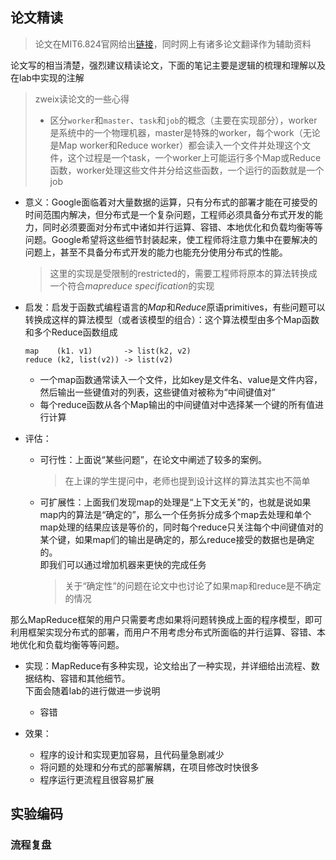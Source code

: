 ## 论文精读

>   论文在MIT6.824官网给出[链接](http://nil.csail.mit.edu/6.824/2022/papers/mapreduce.pdf)，同时网上有诸多论文翻译作为辅助资料

论文写的相当清楚，强烈建议精读论文，下面的笔记主要是逻辑的梳理和理解以及在lab中实现的注解
>   zweix读论文的一些心得
>   +   区分`worker`和`master`、`task`和`job`的概念（主要在实现部分），worker是系统中的一个物理机器，master是特殊的worker，每个work（无论是Map worker和Reduce worker）都会读入一个文件并处理这个文件，这个过程是一个task，一个worker上可能运行多个Map或Reduce函数，worker处理这些文件并分给这些函数，一个运行的函数就是一个job

+   意义：Google面临着对大量数据的运算，只有分布式的部署才能在可接受的时间范围内解决，但分布式是一个复杂问题，工程师必须具备分布式开发的能力，同时必须要面对分布式中诸如并行运算、容错、本地优化和负载均衡等等问题。Google希望将这些细节封装起来，使工程师将注意力集中在要解决的问题上，甚至不具备分布式开发的能力也能充分使用分布式的性能。
    >   这里的实现是受限制的restricted的，需要工程师将原本的算法转换成一个符合*mapreduce specification*的实现

+   启发：启发于函数式编程语言的*Map*和*Reduce*原语primitives，有些问题可以转换成这样的算法模型（或者该模型的组合）：这个算法模型由多个Map函数和多个Reduce函数组成
    ```
    map    (k1. v1)       -> list(k2, v2)
    reduce (k2, list(v2)) -> list(v2)
    ```
    +   一个map函数通常读入一个文件，比如key是文件名、value是文件内容，然后输出一些键值对的列表，这些键值对被称为“中间键值对”
    +   每个reduce函数从各个Map输出的中间键值对中选择某一个键的所有值进行计算
    
+   评估：
    +   可行性：上面说“某些问题”，在论文中阐述了较多的案例。
        >   在上课的学生提问中，老师也提到设计这样的算法其实也不简单
    +   可扩展性：上面我们发现map的处理是“上下文无关”的，也就是说如果map内的算法是“确定的”，那么一个任务拆分成多个map去处理和单个map处理的结果应该是等价的，同时每个reduce只关注每个中间键值对的某个键，如果map们的输出是确定的，那么reduce接受的数据也是确定的。  
        即我们可以通过增加机器来更快的完成任务
        >   关于“确定性”的问题在论文中也讨论了如果map和reduce是不确定的情况

那么MapReduce框架的用户只需要考虑如果将问题转换成上面的程序模型，即可利用框架实现分布式的部署，而用户不用考虑分布式所面临的并行运算、容错、本地优化和负载均衡等等问题。

+   实现：MapReduce有多种实现，论文给出了一种实现，并详细给出流程、数据结构、容错和其他细节。  
    下面会随着lab的进行做进一步说明
    +   容错

+   效果：
    +   程序的设计和实现更加容易，且代码量急剧减少
    +   将问题的处理和分布式的部署解耦，在项目修改时快很多
    +   程序运行更流程且很容易扩展

## 实验编码

### 流程复盘
